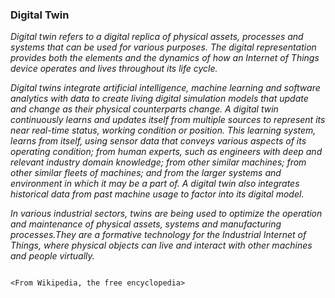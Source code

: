 ### Digital Twin
*Digital twin refers to a digital replica of physical assets, processes and systems that can be used for various purposes.* 
*The digital representation provides both the elements and the dynamics of how an Internet of Things device operates and lives throughout its life cycle.*

*Digital twins integrate artificial intelligence, machine learning and software analytics with data to create living digital simulation models that update and change as their physical counterparts change. A digital twin continuously learns and updates itself from multiple sources to represent its near real-time status, working condition or position. This learning system, learns from itself, using sensor data that conveys various aspects of its operating condition; from human experts, such as engineers with deep and relevant industry domain knowledge; from other similar machines; from other similar fleets of machines; and from the larger systems and environment in which it may be a part of. A digital twin also integrates historical data from past machine usage to factor into its digital model.*

*In various industrial sectors, twins are being used to optimize the operation and maintenance of physical assets, systems and manufacturing processes.They are a formative technology for the Industrial Internet of Things, where physical objects can live and interact with other machines and people virtually.*
                                                                                      
                                                                                  <From Wikipedia, the free encyclopedia>
                                                                                   
